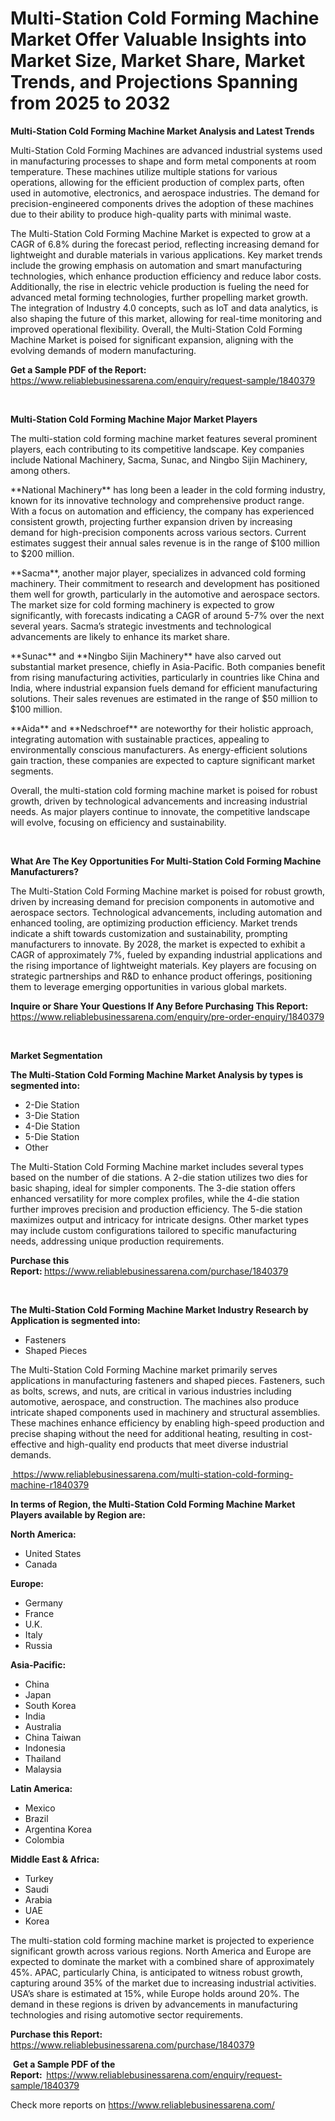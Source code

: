<p><h1>Multi-Station Cold Forming Machine Market Offer Valuable Insights into Market Size, Market Share, Market Trends, and Projections Spanning from 2025 to 2032</h1></p><p><strong>Multi-Station Cold Forming Machine Market Analysis and Latest Trends</strong></p>
<p><p>Multi-Station Cold Forming Machines are advanced industrial systems used in manufacturing processes to shape and form metal components at room temperature. These machines utilize multiple stations for various operations, allowing for the efficient production of complex parts, often used in automotive, electronics, and aerospace industries. The demand for precision-engineered components drives the adoption of these machines due to their ability to produce high-quality parts with minimal waste.</p><p>The Multi-Station Cold Forming Machine Market is expected to grow at a CAGR of 6.8% during the forecast period, reflecting increasing demand for lightweight and durable materials in various applications. Key market trends include the growing emphasis on automation and smart manufacturing technologies, which enhance production efficiency and reduce labor costs. Additionally, the rise in electric vehicle production is fueling the need for advanced metal forming technologies, further propelling market growth. The integration of Industry 4.0 concepts, such as IoT and data analytics, is also shaping the future of this market, allowing for real-time monitoring and improved operational flexibility. Overall, the Multi-Station Cold Forming Machine Market is poised for significant expansion, aligning with the evolving demands of modern manufacturing.</p></p>
<p><strong>Get a Sample PDF of the Report:&nbsp;</strong> <a href="https://www.reliablebusinessarena.com/enquiry/request-sample/1840379?utm_campaign=1892&utm_medium=2&utm_source=Github&utm_content=ia&utm_term=28022025&utm_id=multi-station-cold-forming-machine">https://www.reliablebusinessarena.com/enquiry/request-sample/1840379</a></p>
<p>&nbsp;</p>
<p><strong>Multi-Station Cold Forming Machine Major Market Players</strong></p>
<p><p>The multi-station cold forming machine market features several prominent players, each contributing to its competitive landscape. Key companies include National Machinery, Sacma, Sunac, and Ningbo Sijin Machinery, among others.</p><p>**National Machinery** has long been a leader in the cold forming industry, known for its innovative technology and comprehensive product range. With a focus on automation and efficiency, the company has experienced consistent growth, projecting further expansion driven by increasing demand for high-precision components across various sectors. Current estimates suggest their annual sales revenue is in the range of $100 million to $200 million.</p><p>**Sacma**, another major player, specializes in advanced cold forming machinery. Their commitment to research and development has positioned them well for growth, particularly in the automotive and aerospace sectors. The market size for cold forming machinery is expected to grow significantly, with forecasts indicating a CAGR of around 5-7% over the next several years. Sacma’s strategic investments and technological advancements are likely to enhance its market share.</p><p>**Sunac** and **Ningbo Sijin Machinery** have also carved out substantial market presence, chiefly in Asia-Pacific. Both companies benefit from rising manufacturing activities, particularly in countries like China and India, where industrial expansion fuels demand for efficient manufacturing solutions. Their sales revenues are estimated in the range of $50 million to $100 million.</p><p>**Aida** and **Nedschroef** are noteworthy for their holistic approach, integrating automation with sustainable practices, appealing to environmentally conscious manufacturers. As energy-efficient solutions gain traction, these companies are expected to capture significant market segments.</p><p>Overall, the multi-station cold forming machine market is poised for robust growth, driven by technological advancements and increasing industrial needs. As major players continue to innovate, the competitive landscape will evolve, focusing on efficiency and sustainability.</p></p>
<p>&nbsp;</p>
<p><strong>What Are The Key Opportunities For Multi-Station Cold Forming Machine Manufacturers?</strong></p>
<p><p>The Multi-Station Cold Forming Machine market is poised for robust growth, driven by increasing demand for precision components in automotive and aerospace sectors. Technological advancements, including automation and enhanced tooling, are optimizing production efficiency. Market trends indicate a shift towards customization and sustainability, prompting manufacturers to innovate. By 2028, the market is expected to exhibit a CAGR of approximately 7%, fueled by expanding industrial applications and the rising importance of lightweight materials. Key players are focusing on strategic partnerships and R&D to enhance product offerings, positioning them to leverage emerging opportunities in various global markets.</p></p>
<p><strong>Inquire or Share Your Questions If Any Before Purchasing This Report:</strong> <a href="https://www.reliablebusinessarena.com/enquiry/pre-order-enquiry/1840379?utm_campaign=1892&utm_medium=2&utm_source=Github&utm_content=ia&utm_term=28022025&utm_id=multi-station-cold-forming-machine">https://www.reliablebusinessarena.com/enquiry/pre-order-enquiry/1840379</a></p>
<p>&nbsp;</p>
<p><strong>Market Segmentation</strong></p>
<p><strong>The Multi-Station Cold Forming Machine Market Analysis by types is segmented into:</strong></p>
<p><ul><li>2-Die Station</li><li>3-Die Station</li><li>4-Die Station</li><li>5-Die Station</li><li>Other</li></ul></p>
<p><p>The Multi-Station Cold Forming Machine market includes several types based on the number of die stations. A 2-die station utilizes two dies for basic shaping, ideal for simpler components. The 3-die station offers enhanced versatility for more complex profiles, while the 4-die station further improves precision and production efficiency. The 5-die station maximizes output and intricacy for intricate designs. Other market types may include custom configurations tailored to specific manufacturing needs, addressing unique production requirements.</p></p>
<p><strong>Purchase this Report:&nbsp;</strong><a href="https://www.reliablebusinessarena.com/purchase/1840379?utm_campaign=1892&utm_medium=2&utm_source=Github&utm_content=ia&utm_term=28022025&utm_id=multi-station-cold-forming-machine">https://www.reliablebusinessarena.com/purchase/1840379</a></p>
<p>&nbsp;</p>
<p><strong>The Multi-Station Cold Forming Machine Market Industry Research by Application is segmented into:</strong></p>
<p><ul><li>Fasteners</li><li>Shaped Pieces</li></ul></p>
<p><p>The Multi-Station Cold Forming Machine market primarily serves applications in manufacturing fasteners and shaped pieces. Fasteners, such as bolts, screws, and nuts, are critical in various industries including automotive, aerospace, and construction. The machines also produce intricate shaped components used in machinery and structural assemblies. These machines enhance efficiency by enabling high-speed production and precise shaping without the need for additional heating, resulting in cost-effective and high-quality end products that meet diverse industrial demands.</p></p>
<p><a href="https://www.reliablebusinessarena.com/multi-station-cold-forming-machine-r1840379?utm_campaign=1892&utm_medium=2&utm_source=Github&utm_content=ia&utm_term=28022025&utm_id=multi-station-cold-forming-machine">&nbsp;https://www.reliablebusinessarena.com/multi-station-cold-forming-machine-r1840379</a></p>
<p><strong>In terms of Region, the Multi-Station Cold Forming Machine Market Players available by Region are:</strong></p>
<p>
    <p> <strong> North America: </strong>
        <ul>
            <li>United States</li>
            <li>Canada</li>
        </ul>
        </p> 
    <p> <strong> Europe: </strong>
        <ul>
            <li>Germany</li>
            <li>France</li>
            <li>U.K.</li>
            <li>Italy</li>
            <li>Russia</li>
        </ul>
        </p> 
    <p> <strong> Asia-Pacific: </strong>
        <ul>
            <li>China</li>
            <li>Japan</li>
            <li>South Korea</li>
            <li>India</li>
            <li>Australia</li>
            <li>China Taiwan</li>
            <li>Indonesia</li>
            <li>Thailand</li>
            <li>Malaysia</li>
        </ul>
        </p> 
    <p> <strong> Latin America: </strong>
        <ul>
            <li>Mexico</li>
            <li>Brazil</li>
            <li>Argentina Korea</li>
            <li>Colombia</li>
        </ul>
        </p> 
    <p> <strong> Middle East & Africa: </strong>
        <ul>
            <li>Turkey</li>
            <li>Saudi</li>
            <li>Arabia</li>
            <li>UAE</li>
            <li>Korea</li>
        </ul>
    </p>
    </p>
<p><p>The multi-station cold forming machine market is projected to experience significant growth across various regions. North America and Europe are expected to dominate the market with a combined share of approximately 45%. APAC, particularly China, is anticipated to witness robust growth, capturing around 35% of the market due to increasing industrial activities. USA’s share is estimated at 15%, while Europe holds around 20%. The demand in these regions is driven by advancements in manufacturing technologies and rising automotive sector requirements.</p></p>
<p><strong>Purchase this Report: </strong><a href="https://www.reliablebusinessarena.com/purchase/1840379?utm_campaign=1892&utm_medium=2&utm_source=Github&utm_content=ia&utm_term=28022025&utm_id=multi-station-cold-forming-machine">https://www.reliablebusinessarena.com/purchase/1840379</a></p>
<p>&nbsp;<strong>Get a Sample PDF of the Report:&nbsp;&nbsp;</strong><a href="https://www.reliablebusinessarena.com/enquiry/request-sample/1840379?utm_campaign=1892&utm_medium=2&utm_source=Github&utm_content=ia&utm_term=28022025&utm_id=multi-station-cold-forming-machine">https://www.reliablebusinessarena.com/enquiry/request-sample/1840379</a></p>
<p><strong></strong></p>
<p>Check more reports on <a href="https://www.reliablebusinessarena.com/?utm_campaign=1892&utm_medium=2&utm_source=Github&utm_content=ia&utm_term=28022025&utm_id=multi-station-cold-forming-machine">https://www.reliablebusinessarena.com/</a></p>